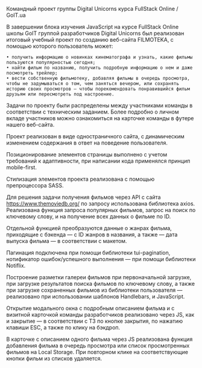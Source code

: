 Командный проект группы Digital Unicorns курса FullStack Online / GoIT.ua

В завершении блока изучения JavaScript на курсе FullStack Online школы GoIT группой разработчиков
Digital Unicorns был реализован итоговый учебный проект по созданию веб-сайта FILMOTEKA, с помощью
которого пользователь может:

    • получить информацию о новинках кинематографа и узнать, какие фильмы пользуются популярностью сегодня;
    • найти фильм по названию, получить подробную информацию о нем и даже посмотреть трейлер;
    • вести собственную фильмотеку, добавляя фильмы в очередь просмотра, чтобы не задумываться о том, чем заняться вечером, или сохранять историю своих просмотров — чтобы порекомендовать понравившийся фильм друзьям или пересмотреть под настроение.

Задачи по проекту были распределены между участниками команды в соответствии с техническим заданием.
Более подробно о личном вкладе участников можно ознакомиться на карточке команды в футере нашего
веб-сайта.

Проект реализован в виде одностраничного сайта, с динамическим изменением содержания в ответ на
поведение пользователя.

Позиционирование элементов страницы выполнено с учетом требований к адаптивности, при написании кода
применялся принцип mobile-first.

Стилизация элементов проекта реализована с помощью препроцессора SASS.

Для решения задачи получения фильмов через API с сайта https://www.themoviedb.org/ по запросу
использована библиотека axios. Реализована функция запроса популярных фильмов, запрос на поиск по
ключевому слову, и на получение всех данных о фильме по ID.

Отдельной функцией преобразуются данные о жанрах фильма, приходящие с бэкенда — с ID жанров в
названия, а также — дата выпуска фильма — в соответствии с макетом.

Пагинация подключена при помощи библиотеки tui-pagination, нотификатор ошибок/успешного выполнения —
при помощи библиотеки Notiflix.

Построение разметки галереи фильмов при первоначальной загрузке, при загрузке результатов поиска
фильмов по ключевому слову, а также при загрузке сохраненных фильмов из библиотеки пользователя —
реализовано при использовании шаблонов Handlebars, и JavaScript.

Открытие модального окна с подробным описанием фильма и с визитной карточкой команды разработчиков
реализовано через JS, как и закрытие — в соответствии с ТЗ по кнопке закрытия, по нажатию клавиши
ESC, а также по клику на бэкдроп.

В карточке с описанием одного фильма через JS реализована функция добавления фильма в очередь
просмотра или список просмотренных фильмов на Local Storage. При повторном клике на соответствующие
кнопки фильм из списков удаляется.
